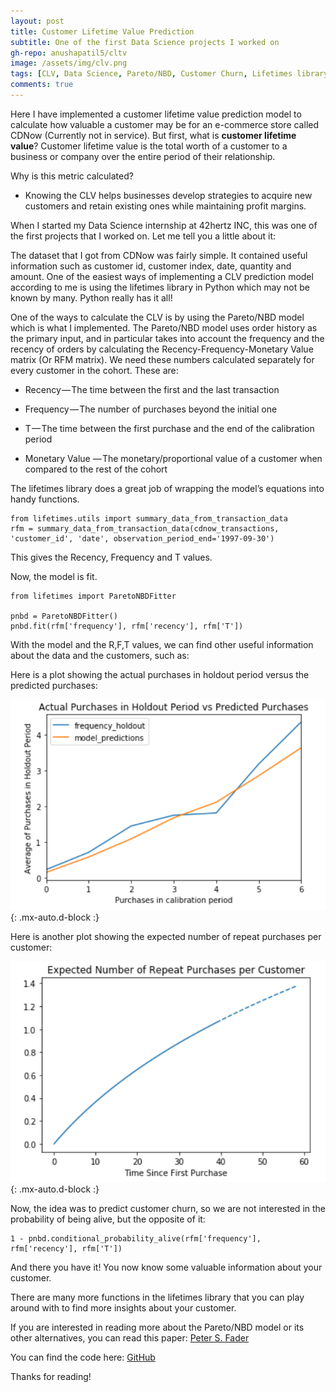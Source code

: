 ```yaml
---
layout: post
title: Customer Lifetime Value Prediction
subtitle: One of the first Data Science projects I worked on
gh-repo: anushapatil5/cltv 
image: /assets/img/clv.png
tags: [CLV, Data Science, Pareto/NBD, Customer Churn, Lifetimes library, Python]
comments: true
---
```


Here I have implemented a customer lifetime value prediction model to calculate how valuable a customer may be for an e-commerce store called CDNow (Currently not in service). 
But first, what is **customer lifetime value**?
Customer lifetime value is the total worth of a customer to a business or company over the entire period of their relationship. 

Why is this metric calculated? 

- Knowing the CLV helps businesses develop strategies to acquire new customers and retain existing ones while maintaining profit margins.

When I started my Data Science internship at 42hertz INC, this was one of the first projects that I worked on. 
Let me tell you a little about it: 

The dataset that I got from CDNow was fairly simple. It contained useful information such as customer id, customer index, date, quantity and amount.
One of the easiest ways of implementing a CLV prediction model according to me is using the lifetimes library in Python which may not be known by many. Python really has it all!

One of the ways to calculate the CLV is by using the Pareto/NBD model which is what I implemented. 
The Pareto/NBD model uses order history as the primary input, and in particular takes into account the frequency and the recency of orders by calculating the Recency-Frequency-Monetary Value matrix (Or RFM matrix). 
We need these numbers calculated separately for every customer in the cohort. These are:

- Recency — The time between the first and the last transaction

- Frequency — The number of purchases beyond the initial one

- T — The time between the first purchase and the end of the calibration period

- Monetary Value — The monetary/proportional value of a customer when compared to the rest of the cohort

The lifetimes library does a great job of wrapping the model’s equations into handy functions.

~~~
from lifetimes.utils import summary_data_from_transaction_data
rfm = summary_data_from_transaction_data(cdnow_transactions, 'customer_id', 'date', observation_period_end='1997-09-30')
~~~
This gives the Recency, Frequency and T values.

Now, the model is fit.

~~~
from lifetimes import ParetoNBDFitter

pnbd = ParetoNBDFitter()
pnbd.fit(rfm['frequency'], rfm['recency'], rfm['T'])
~~~

With the model and the R,F,T values, we can find other useful information about the data and the customers, such as:

Here is a plot showing the actual purchases in holdout period versus the predicted purchases:

![plot1](/assets/img/plot1.PNG){: .mx-auto.d-block :}

Here is another plot showing the expected number of repeat purchases per customer: 

![plot2](/assets/img/plot2.PNG){: .mx-auto.d-block :}

Now, the idea was to predict customer churn, so we are not interested in the probability of being alive, but the opposite of it:

~~~~
1 - pnbd.conditional_probability_alive(rfm['frequency'], rfm['recency'], rfm['T'])
~~~~

And there you have it! You now know some valuable information about your customer.

There are many more functions in the lifetimes library that you can play around with to find more insights about your customer.

If you are interested in reading more about the Pareto/NBD model or its other alternatives, you can read this paper: [Peter S. Fader](http://brucehardie.com/papers/018/fader_et_al_mksc_05.pdf)

You can find the code here: [GitHub](https://github.com/anushapatil5/cltv)

Thanks for reading! 





